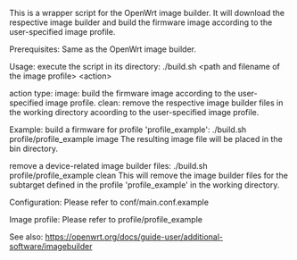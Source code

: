 This is a wrapper script for the OpenWrt image builder. It will download the respective image builder and build the firmware image according to the user-specified image profile.

Prerequisites: Same as the OpenWrt image builder.

Usage:
execute the script in its directory:
./build.sh \<path and filename of the image profile\> \<action\>

action type:
image: build the firmware image according to the user-specified image profile.
clean: remove the respective image builder files in the working directory acoording to the user-specified image profile.

Example:
build a firmware for profile 'profile_example': ./build.sh profile/profile_example image
The resulting image file will be placed in the bin directory.

remove a device-related image builder files: ./build.sh profile/profile_example clean
This will remove the image builder files for the subtarget defined in the profile 'profile_example' in the working directory.

Configuration:
Please refer to conf/main.conf.example

Image profile:
Please refer to profile/profile_example

See also:
https://openwrt.org/docs/guide-user/additional-software/imagebuilder
